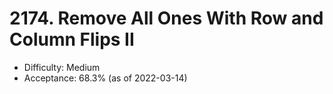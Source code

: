 # 2174. Remove All Ones With Row and Column Flips II
- Difficulty: Medium
- Acceptance: 68.3% (as of 2022-03-14)
